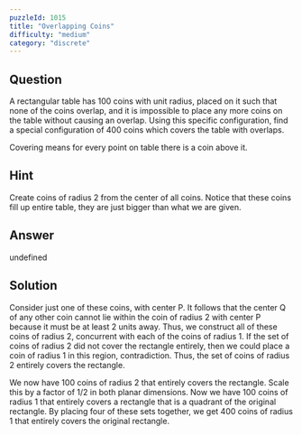 ```yaml
---
puzzleId: 1015
title: "Overlapping Coins"
difficulty: "medium"
category: "discrete"
---
```


## Question
A rectangular table has 100 coins with unit radius, placed on it such that none of the coins overlap, and it is impossible to place any more coins on the table without causing an overlap. Using this specific configuration, find a special configuration of 400 coins which covers the table with overlaps.

Covering means for every point on table there is a coin above it.

## Hint
Create coins of radius 2 from the center of all coins. Notice that these coins fill up entire table, they are just bigger than what we are given.

## Answer
undefined

## Solution
Consider just one of these coins, with center P. It follows that the center Q of any other coin cannot lie within the coin of radius 2 with center P because it must be at least 2 units away. Thus, we construct all of these coins of radius 2, concurrent with each of the coins of radius 1. If the set of coins of radius 2 did not cover the rectangle entirely, then we could place a coin of radius 1 in this region, contradiction. Thus, the set of coins of radius 2 entirely covers the rectangle.

We now have 100 coins of radius 2 that entirely covers the rectangle. Scale this by a factor of 1/2 in both planar dimensions. Now we have 100 coins of radius 1 that entirely covers a rectangle that is a quadrant of the original rectangle. By placing four of these sets together, we get 400 coins of radius 1 that entirely covers the original rectangle.
